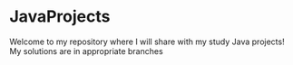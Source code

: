 # JavaProjects
Welcome to my repository where I will share with my study Java projects!
My solutions are in appropriate branches 
